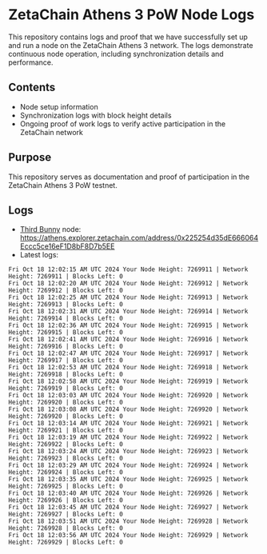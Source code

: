 # ZetaChain Athens 3 PoW Node Logs
This repository contains logs and proof that we have successfully set up and run a node on the ZetaChain Athens 3 network. The logs demonstrate continuous node operation, including synchronization details and performance.

## Contents
- Node setup information
- Synchronization logs with block height details
- Ongoing proof of work logs to verify active participation in the ZetaChain network

## Purpose
This repository serves as documentation and proof of participation in the ZetaChain Athens 3 PoW testnet.

## Logs

- [Third Bunny](https://thirdbunny.xyz/) node: https://athens.explorer.zetachain.com/address/0x225254d35dE666064Eccc5ce16eF1D8bF8D7b5EE
- Latest logs:
```
Fri Oct 18 12:02:15 AM UTC 2024 Your Node Height: 7269911 | Network Height: 7269911 | Blocks Left: 0
Fri Oct 18 12:02:20 AM UTC 2024 Your Node Height: 7269912 | Network Height: 7269912 | Blocks Left: 0
Fri Oct 18 12:02:25 AM UTC 2024 Your Node Height: 7269913 | Network Height: 7269913 | Blocks Left: 0
Fri Oct 18 12:02:31 AM UTC 2024 Your Node Height: 7269914 | Network Height: 7269914 | Blocks Left: 0
Fri Oct 18 12:02:36 AM UTC 2024 Your Node Height: 7269915 | Network Height: 7269915 | Blocks Left: 0
Fri Oct 18 12:02:41 AM UTC 2024 Your Node Height: 7269916 | Network Height: 7269916 | Blocks Left: 0
Fri Oct 18 12:02:47 AM UTC 2024 Your Node Height: 7269917 | Network Height: 7269917 | Blocks Left: 0
Fri Oct 18 12:02:53 AM UTC 2024 Your Node Height: 7269918 | Network Height: 7269918 | Blocks Left: 0
Fri Oct 18 12:02:58 AM UTC 2024 Your Node Height: 7269919 | Network Height: 7269919 | Blocks Left: 0
Fri Oct 18 12:03:03 AM UTC 2024 Your Node Height: 7269920 | Network Height: 7269920 | Blocks Left: 0
Fri Oct 18 12:03:08 AM UTC 2024 Your Node Height: 7269920 | Network Height: 7269920 | Blocks Left: 0
Fri Oct 18 12:03:14 AM UTC 2024 Your Node Height: 7269921 | Network Height: 7269921 | Blocks Left: 0
Fri Oct 18 12:03:19 AM UTC 2024 Your Node Height: 7269922 | Network Height: 7269922 | Blocks Left: 0
Fri Oct 18 12:03:24 AM UTC 2024 Your Node Height: 7269923 | Network Height: 7269923 | Blocks Left: 0
Fri Oct 18 12:03:29 AM UTC 2024 Your Node Height: 7269924 | Network Height: 7269924 | Blocks Left: 0
Fri Oct 18 12:03:35 AM UTC 2024 Your Node Height: 7269925 | Network Height: 7269925 | Blocks Left: 0
Fri Oct 18 12:03:40 AM UTC 2024 Your Node Height: 7269926 | Network Height: 7269926 | Blocks Left: 0
Fri Oct 18 12:03:45 AM UTC 2024 Your Node Height: 7269927 | Network Height: 7269927 | Blocks Left: 0
Fri Oct 18 12:03:51 AM UTC 2024 Your Node Height: 7269928 | Network Height: 7269928 | Blocks Left: 0
Fri Oct 18 12:03:56 AM UTC 2024 Your Node Height: 7269929 | Network Height: 7269929 | Blocks Left: 0
```
